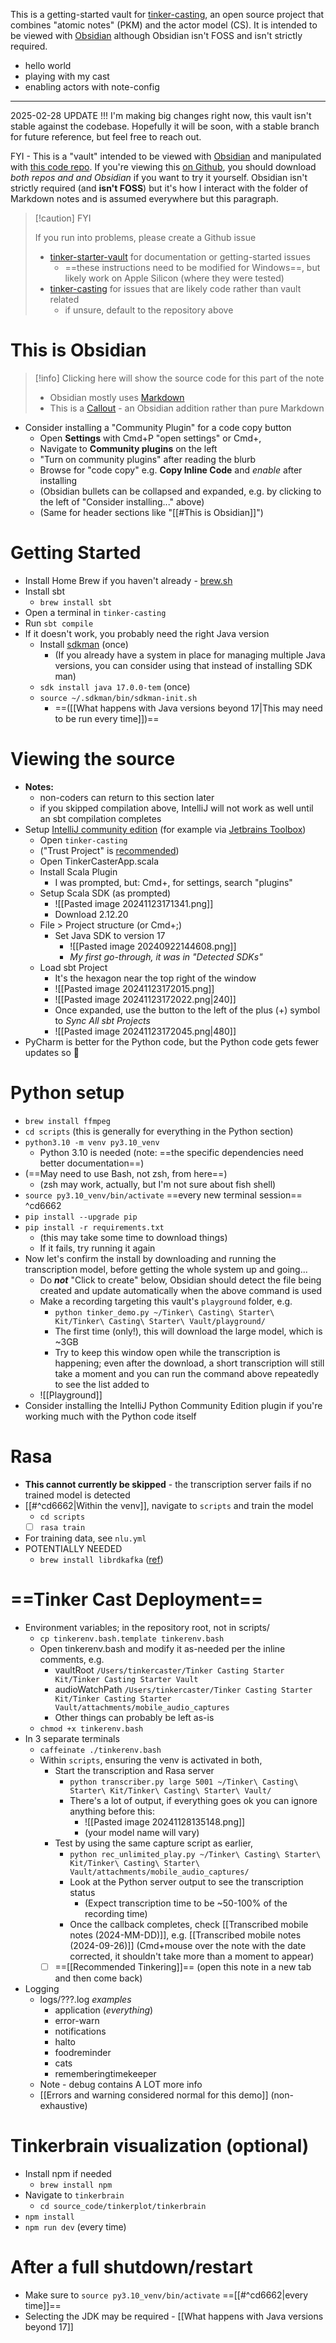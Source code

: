 This is a getting-started vault for [tinker-casting](https://github.com/micseydel/tinker-casting), an open source project that combines "atomic notes" (PKM) and the actor model (CS). It is intended to be viewed with [Obsidian](https://obsidian.md/) although Obsidian isn't FOSS and isn't strictly required.

- hello world
- playing with my cast
- enabling actors with note-config

---

2025-02-28 UPDATE !!! I'm making big changes right now, this vault isn't stable against the codebase. Hopefully it will be soon, with a stable branch for future reference, but feel free to reach out.


FYI - This is a "vault" intended to be viewed with [Obsidian](https://obsidian.md/) and manipulated with [this code repo](https://github.com/micseydel/tinker-casting). If you're viewing this [on Github](https://github.com/micseydel/tinker-starter-vault), you should download *both repos and and Obsidian* if you want to try it yourself. Obsidian isn't strictly required (and **isn't FOSS**) but it's how I interact with the folder of Markdown notes and is assumed everywhere but this paragraph.

> [!caution] FYI
> 
> If you run into problems, please create a Github issue
> - [tinker-starter-vault](https://github.com/micseydel/tinker-starter-vault/issues) for documentation or getting-started issues
> 	- ==these instructions need to be modified for Windows==, but likely work on Apple Silicon (where they were tested)
> - [tinker-casting](https://github.com/micseydel/tinker-casting/issues) for issues that are likely code rather than vault related
> 	- if unsure, default to the repository above

# This is Obsidian

> [!info] Clicking here will show the source code for this part of the note
> - Obsidian mostly uses [Markdown](https://en.wikipedia.org/wiki/Markdown)
> - This is a [Callout](https://help.obsidian.md/Editing+and+formatting/Callouts) - an Obsidian addition rather than pure Markdown

- Consider installing a "Community Plugin" for a code copy button
	- Open **Settings** with Cmd+P "open settings" or Cmd+,
	- Navigate to **Community plugins** on the left
	- "Turn on community plugins" after reading the blurb
	- Browse for "code copy" e.g. **Copy Inline Code** and *enable* after installing
	- (Obsidian bullets can be collapsed and expanded, e.g. by clicking to the left of "Consider installing..." above)
	- (Same for header sections like "[[#This is Obsidian]]")

# Getting Started

- Install Home Brew if you haven't already - [brew.sh](https://brew.sh)
- Install sbt
	- `brew install sbt`
- Open a terminal in `tinker-casting`
- Run `sbt compile`
- If it doesn't work, you probably need the right Java version
	- Install [sdkman](https://sdkman.io/) (once)
		- (If you already have a system in place for managing multiple Java versions, you can consider using that instead of installing SDK man)
	- `sdk install java 17.0.0-tem` (once)
	- `source ~/.sdkman/bin/sdkman-init.sh`
		- ==([[What happens with Java versions beyond 17|This may need to be run every time]])==

# Viewing the source

- **Notes:**
	- non-coders can return to this section later
	- if you skipped compilation above, IntelliJ will not work as well until an sbt compilation completes
- Setup [IntelliJ community edition](https://www.jetbrains.com/idea/download/?section=mac) (for example via [Jetbrains Toolbox](https://www.jetbrains.com/toolbox-app/))
	- Open `tinker-casting`
	- ("Trust Project" is [recommended](https://www.jetbrains.com/help/idea/2024.2/project-security.html?Project_security))
	- Open TinkerCasterApp.scala
	- Install Scala Plugin
		- I was prompted, but: Cmd+, for settings, search "plugins"
	- Setup Scala SDK (as prompted)
		- ![[Pasted image 20241123171341.png]]
		- Download 2.12.20
	- File > Project structure (or Cmd+;)
		- Set Java SDK to version 17
			- ![[Pasted image 20240922144608.png]]
			- *My first go-through, it was in "Detected SDKs"*
	- Load sbt Project
		- It's the hexagon near the top right of the window
		- ![[Pasted image 20241123172015.png]]
		- ![[Pasted image 20241123172022.png|240]]
		- Once expanded, use the button to the left of the plus (+) symbol to *Sync All sbt Projects*
		- ![[Pasted image 20241123172045.png|480]]
- PyCharm is better for the Python code, but the Python code gets fewer updates so 🤷

# Python setup

- `brew install ffmpeg`
- `cd scripts` (this is generally for everything in the Python section)
- `python3.10 -m venv py3.10_venv`
	- Python 3.10 is needed (note: ==the specific dependencies need better documentation==)
- (==May need to use Bash, not zsh, from here==)
	- (zsh may work, actually, but I'm not sure about fish shell)
- `source py3.10_venv/bin/activate` ==every new terminal session== ^cd6662
- `pip install --upgrade pip`
- `pip install -r requirements.txt`
	- (this may take some time to download things)
	- If it fails, try running it again
- Now let's confirm the install by downloading and running the transcription model, before getting the whole system up and going...
	- Do ***not*** "Click to create" below, Obsidian should detect the file being created and update automatically when the above command is used
	- Make a recording targeting this vault's `playground` folder, e.g.
		- `python tinker_demo.py ~/Tinker\ Casting\ Starter\ Kit/Tinker\ Casting\ Starter\ Vault/playground/`
		- The first time (only!), this will download the large model, which is ~3GB
		- Try to keep this window open while the transcription is happening; even after the download, a short transcription will still take a moment and you can run the command above repeatedly to see the list added to
	- ![[Playground]]
- Consider installing the IntelliJ Python Community Edition plugin if you're working much with the Python code itself

# Rasa

- **This cannot currently be skipped** - the transcription server fails if no trained model is detected
- [[#^cd6662|Within the venv]], navigate to `scripts` and train the model
	- `cd scripts`
	- [ ] `rasa train`
- For training data, see `nlu.yml`
- POTENTIALLY NEEDED
	- `brew install librdkafka`  ([ref](https://github.com/confluentinc/confluent-kafka-python/issues/995))

# ==Tinker Cast Deployment==

- Environment variables; in the repository root, not in scripts/
	- `cp tinkerenv.bash.template tinkerenv.bash`
	- Open tinkerenv.bash and modify it as-needed per the inline comments, e.g.
		- vaultRoot `/Users/tinkercaster/Tinker Casting Starter Kit/Tinker Casting Starter Vault`
		- audioWatchPath `/Users/tinkercaster/Tinker Casting Starter Kit/Tinker Casting Starter Vault/attachments/mobile_audio_captures`
		- Other things can probably be left as-is
	- `chmod +x tinkerenv.bash`
- In 3 separate terminals
	- `caffeinate ./tinkerenv.bash`
	- Within `scripts`, ensuring the venv is activated in both,
		- Start the transcription and Rasa server
			- `python transcriber.py large 5001 ~/Tinker\ Casting\ Starter\ Kit/Tinker\ Casting\ Starter\ Vault/`
			- There's a lot of output, if everything goes ok you can ignore anything before this:
				- ![[Pasted image 20241128135148.png]]
				- (your model name will vary)
		- Test by using the same capture script as earlier,
			- `python rec_unlimited_play.py ~/Tinker\ Casting\ Starter\ Kit/Tinker\ Casting\ Starter\ Vault/attachments/mobile_audio_captures/`
			- Look at the Python server output to see the transcription status
				- (Expect transcription time to be ~50-100% of the recording time)
			- Once the callback completes, check [[Transcribed mobile notes (2024-MM-DD)]], e.g. [[Transcribed mobile notes (2024-09-26)]] (Cmd+mouse over the note with the date corrected, it shouldn't take more than a moment to appear)
		- [ ] ==[[Recommended Tinkering]]== (open this note in a new tab and then come back)
- Logging
	- logs/???.log *examples*
		- application (*everything*)
		- error-warn
		- notifications
		- halto
		- foodreminder
		- cats
		- rememberingtimekeeper
	- Note - debug contains A LOT more info
	- [[Errors and warning considered normal for this demo]] (non-exhaustive)


# Tinkerbrain visualization (optional)

- Install npm if needed
	- `brew install npm`
- Navigate to `tinkerbrain`
	- `cd source_code/tinkerplot/tinkerbrain`
- `npm install`
- `npm run dev` (every time)

# After a full shutdown/restart

- Make sure to `source py3.10_venv/bin/activate` ==[[#^cd6662|every time]]==
- Selecting the JDK may be required - [[What happens with Java versions beyond 17]]
